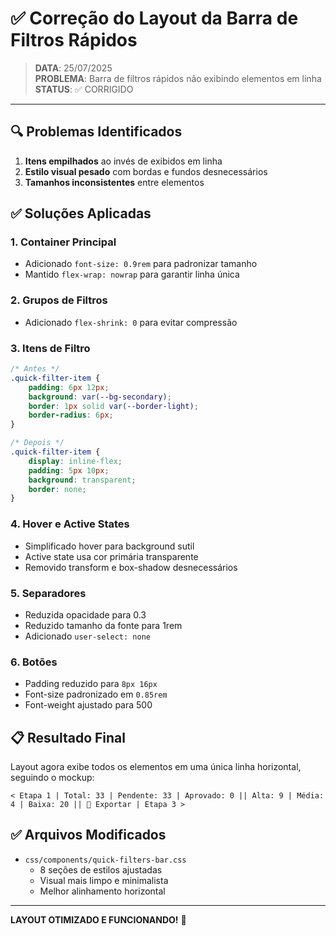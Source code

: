 # ✅ Correção do Layout da Barra de Filtros Rápidos

> **DATA**: 25/07/2025  
> **PROBLEMA**: Barra de filtros rápidos não exibindo elementos em linha  
> **STATUS**: ✅ CORRIGIDO  

---

## 🔍 Problemas Identificados

1. **Itens empilhados** ao invés de exibidos em linha
2. **Estilo visual pesado** com bordas e fundos desnecessários
3. **Tamanhos inconsistentes** entre elementos

## ✅ Soluções Aplicadas

### 1. Container Principal
- Adicionado `font-size: 0.9rem` para padronizar tamanho
- Mantido `flex-wrap: nowrap` para garantir linha única

### 2. Grupos de Filtros
- Adicionado `flex-shrink: 0` para evitar compressão

### 3. Itens de Filtro
```css
/* Antes */
.quick-filter-item {
    padding: 6px 12px;
    background: var(--bg-secondary);
    border: 1px solid var(--border-light);
    border-radius: 6px;
}

/* Depois */
.quick-filter-item {
    display: inline-flex;
    padding: 5px 10px;
    background: transparent;
    border: none;
}
```

### 4. Hover e Active States
- Simplificado hover para background sutil
- Active state usa cor primária transparente
- Removido transform e box-shadow desnecessários

### 5. Separadores
- Reduzida opacidade para 0.3
- Reduzido tamanho da fonte para 1rem
- Adicionado `user-select: none`

### 6. Botões
- Padding reduzido para `8px 16px`
- Font-size padronizado em `0.85rem`
- Font-weight ajustado para 500

## 📋 Resultado Final

Layout agora exibe todos os elementos em uma única linha horizontal, seguindo o mockup:

```
< Etapa 1 | Total: 33 | Pendente: 33 | Aprovado: 0 || Alta: 9 | Média: 4 | Baixa: 20 || 💾 Exportar | Etapa 3 >
```

## ✅ Arquivos Modificados

- `css/components/quick-filters-bar.css`
  - 8 seções de estilos ajustadas
  - Visual mais limpo e minimalista
  - Melhor alinhamento horizontal

---

**LAYOUT OTIMIZADO E FUNCIONANDO!** 🎉